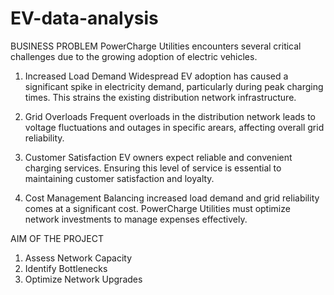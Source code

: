 # EV-data-analysis
BUSINESS PROBLEM
PowerCharge Utilities encounters several critical challenges due to the growing adoption of electric vehicles.
1.	Increased Load Demand 
Widespread EV adoption has caused a significant spike in electricity demand, particularly during peak charging times. This strains the existing distribution network infrastructure.

2.	Grid Overloads 
Frequent overloads in the distribution network leads to voltage fluctuations and outages in specific arears, affecting overall grid reliability.
3.	Customer Satisfaction
EV owners expect reliable and convenient charging services. Ensuring this level of service is essential to maintaining customer satisfaction and loyalty.
4.	Cost Management 
Balancing increased load demand and grid reliability comes at a significant cost. PowerCharge Utilities must optimize network investments to manage expenses effectively.


AIM OF THE PROJECT
1. Assess Network Capacity
2. Identify Bottlenecks
3. Optimize Network Upgrades

